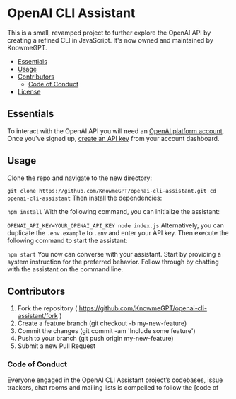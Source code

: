 # OpenAI CLI Assistant

This is a small, revamped project to further explore the OpenAI API by creating a refined CLI in JavaScript. It's now owned and maintained by KnowmeGPT.

* [Essentials](#things-youll-need)
* [Usage](#usage)
* [Contributors](#contributing)
  * [Code of Conduct](#code-of-conduct)
* [License](#license)

## Essentials

To interact with the OpenAI API you will need an [OpenAI platform account](https://platform.openai.com/overview). Once you've signed up, [create an API key](https://platform.openai.com/account/api-keys) from your account dashboard.

## Usage

Clone the repo and navigate to the new directory:

``
git clone https://github.com/KnowmeGPT/openai-cli-assistant.git
cd openai-cli-assistant
``
Then install the dependencies:

``
npm install
``
With the following command, you can initialize the assistant: 

``
OPENAI_API_KEY=YOUR_OPENAI_API_KEY node index.js
``
Alternatively, you can duplicate the `.env.example` to `.env` and enter your API key. Then execute the following command to start the assistant:

``
npm start
``
You now can converse with your assistant. Start by providing a system instruction for the preferred behavior. Follow through by chatting with the assistant on the command line.

## Contributors

1. Fork the repository ( https://github.com/KnowmeGPT/openai-cli-assistant/fork )
2. Create a feature branch (git checkout -b my-new-feature)
3. Commit the changes (git commit -am 'Include some feature')
4. Push to your branch (git push origin my-new-feature)
5. Submit a new Pull Request

### Code of Conduct

Everyone engaged in the OpenAI CLI Assistant project’s codebases, issue trackers, chat rooms and mailing lists is compelled to follow the [code of